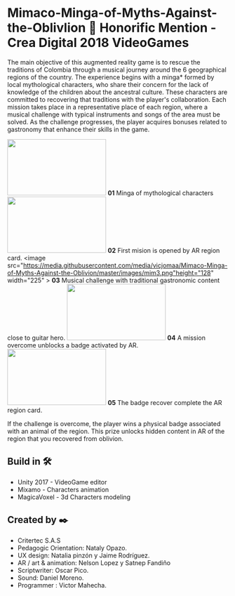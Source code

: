 # Mimaco-Minga-of-Myths-Against-the-Oblivlion  🥇 Honorific Mention - Crea Digital 2018 VideoGames

The main objective of this augmented reality game is to rescue the traditions of Colombia through a musical journey around the 6 geographical regions of the country. The experience begins with a minga* formed by local mythological characters, who share their concern for the lack of knowledge of the children about the ancestral culture. These characters are committed to recovering that traditions with the player's collaboration. Each mission takes place in a representative place of each region, where a musical challenge with typical instruments and songs of the area must be solved. As the challenge progresses, the player acquires bonuses related to gastronomy that enhance their skills in the game.

<image src="https://media.githubusercontent.com/media/vicjomaa/Mimaco-Minga-of-Myths-Against-the-Oblivion/master/images/mim1.png" height="128" width="225"><image/>
**01**  Minga of mythological characters
<image src="https://media.githubusercontent.com/media/vicjomaa/Mimaco-Minga-of-Myths-Against-the-Oblivion/master/images/mim2.png" height="128" width="225"><image/>
**02**  First mision is opened by AR region card.
<image src="https://media.githubusercontent.com/media/vicjomaa/Mimaco-Minga-of-Myths-Against-the-Oblivion/master/images/mim3.png"height="128" width="225" ><image/>
**03**  Musical challenge with traditional gastronomic content close to guitar hero.
<image src="https://media.githubusercontent.com/media/vicjomaa/Mimaco-Minga-of-Myths-Against-the-Oblivion/master/images/mim4.png" height="128" width="225"><image/>
**04**  A mission overcome unblocks a badge activated by AR.
<image src="https://media.githubusercontent.com/media/vicjomaa/Mimaco-Minga-of-Myths-Against-the-Oblivion/master/images/mim5.png" height="128" width="225"><image/>
**05**  The badge recover complete the AR region card.

If the challenge is overcome, the player wins a physical badge associated with an animal of the  region. This prize unlocks hidden content in AR of
the region that you recovered from oblivion.

## Build in 🛠️
* Unity 2017  - VideoGame editor
* Mixamo - Characters animation
* MagicaVoxel - 3d Characters modeling



## Created by ✒️
* Critertec S.A.S
* Pedagogic Orientation: Nataly Opazo.
* UX design: Natalia pinzón y Jaime Rodríguez.
* AR / art & animation: Nelson Lopez y Satnep Fandiño
* Scriptwriter: Oscar Pico.
* Sound: Daniel Moreno.
* Programmer : Victor Mahecha.

